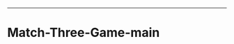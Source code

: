 ---------------------------------------------------------------------------------------------
# Match-Three-Game-main
